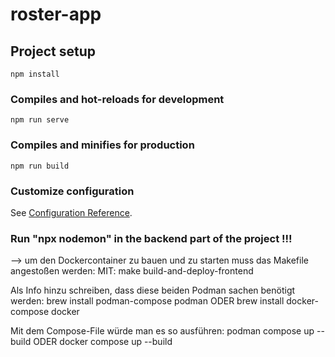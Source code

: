 # roster-app

## Project setup
```
npm install
```

### Compiles and hot-reloads for development
```
npm run serve
```

### Compiles and minifies for production
```
npm run build
```

### Customize configuration
See [Configuration Reference](https://cli.vuejs.org/config/).

### Run "npx nodemon" in the backend part of the project !!!


--> um den Dockercontainer zu bauen und zu starten muss das Makefile angestoßen werden:
MIT:    make build-and-deploy-frontend


Als Info hinzu schreiben, dass diese beiden Podman sachen benötigt werden:
brew install podman-compose podman
ODER
brew install docker-compose docker

Mit dem Compose-File würde man es so ausführen:
 podman compose up --build 
ODER
 docker compose up --build
